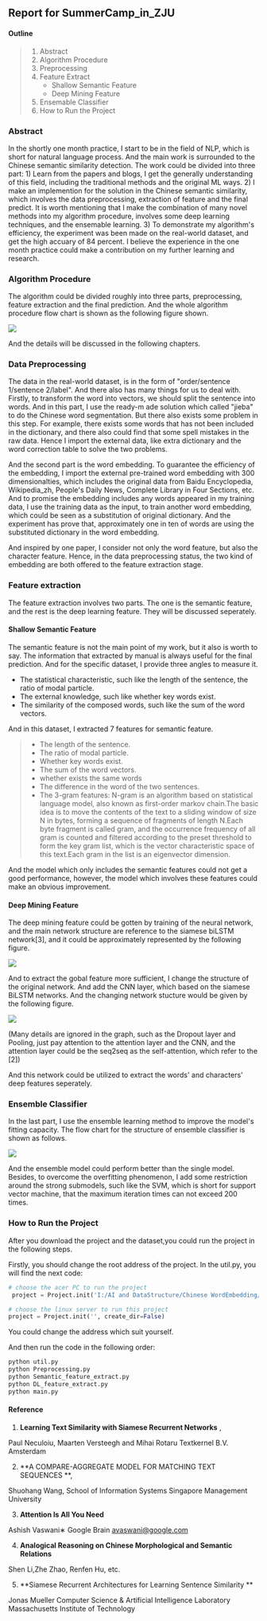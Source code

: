 ## Report for SummerCamp_in_ZJU 

#### Outline

> 1. Abstract
> 2. Algorithm Procedure
> 3. Preprocessing
> 4. Feature Extract
>    + Shallow Semantic Feature
>    + Deep Mining Feature
> 5. Ensemable Classifier
> 6. How to Run the Project





### Abstract 



In the shortly one month practice, I start to be in the field of NLP, which is short for natural language process.  And the main work is surrounded to the Chinese semantic similarity detection.  The work could be divided into three part: 1) Learn from  the papers and blogs,  I get the generally understanding  of this field, including the traditional methods and the original ML ways. 2) I make an implemention for the solution in the Chinese semantic similarity, which involves the data preprocessing, extraction of feature and the final predict.  It is worth mentioning that I make the combination of many novel methods into my algorithm procedure, involves some deep learning techniques, and the ensemable learning. 3) To demonstrate my algorithm's efficiency,   the experiment was been made on the real-world dataset, and get the high accuary of 84 percent.  I believe the experience in the one month practice could make a contribution on my further learning and research. 



### Algorithm Procedure



The algorithm could be divided roughly into three parts, preprocessing, feature extraction and the final prediction. And the whole algorithm procedure flow chart is shown as the following figure shown.

![](img/whole_procedure.png)

And the details will be discussed in the following chapters.



### Data Preprocessing



The data in the real-world dataset, is in the form of  "order/sentence 1/sentence 2/label". And there also has many things for us to deal with. Firstly, to  transform the word into vectors, we should split the sentence into words. And in this part, I use the ready-m ade solution which called "jieba" to do the Chinese word segmentation. But there also exists some problem in this step. For example, there exists some words that has not been included in the dictionary, and there also could find that some spell mistakes in the raw data. Hence I import the external data, like extra dictionary and the word correction table to solve the two problems. 

And  the second part is the word embedding. To guarantee the efficiency of the embedding, I import the external pre-trained word embedding with 300 dimensionalties, which includes the original data from Baidu Encyclopedia,  Wikipedia_zh, People's Daily News, Complete Library in Four Sections, etc. And to promise the embedding includes any words appeared in my training data, I use the training data as the input, to train another word embedding, which could be seen as a substitution of original dictionary. And the experiment has prove that, approximately one in ten of words are using the substituted dictionary in the word embedding.

And inspired by one paper, I consider not only the word feature, but also the character feature. Hence, in the data preprocessing status, the two kind of embedding are both  offered  to the feature extraction stage. 



### Feature extraction



The feature extraction involves two parts. The one is the semantic feature, and the rest is the deep learning feature. They will be discussed seperately.

#### Shallow Semantic Feature

The semantic feature is not the main point of my work, but it also is worth to say. The information that extracted by manual is always useful for the final prediction. And for the specific dataset, I provide three angles to measure it. 

- The statistical characteristic, such like the length of the sentence, the ratio of modal particle.
- The external knowledge, such like whether key words exist.
- The similarity of the composed words, such like the sum of the word vectors. 

And in this dataset, I extracted 7 features for semantic feature.

> + The length of the sentence.
> + The ratio of modal particle.
> + Whether key words exist.
> + The sum of the word vectors.
> + whether exists the same words
> + The difference in the word of the two sentences.
> + The 3-gram features: N-gram is an algorithm based on statistical language model, also known as first-order markov chain.The basic idea is to move the contents of the text to a sliding window of size N in bytes, forming a sequence of fragments of length N.Each byte fragment is called gram, and the occurrence frequency of all gram is counted and filtered according to the preset threshold to form the key gram list, which is the vector characteristic space of this text.Each gram in the list is an eigenvector dimension. 

And the model which only includes the semantic features could not get a good performance, however, the model which involves these features could make an obvious improvement. 

#### Deep Mining Feature

The deep mining feature could be gotten by training of the neural network, and the main network structure are reference to the siamese biLSTM network[3],  and it could be approximately represented by the following figure.

![](img/bilstm.png)

And to extract the gobal feature more sufficient, I change the structure of the original network. And add the CNN layer, which based on the siamese BiLSTM networks. And the changing network stucture would be given by the following figure.

![](img/DL_S.png)



(Many details are ignored in the graph, such as the Dropout layer and Pooling, just pay attention to the attention layer and the CNN, and the attention layer could be the seq2seq as the self-attention, which refer to the [2])

And this network could be utilized to extract the words' and characters' deep features seperately. 

### Ensemble Classifier

In the last part, I use the ensemble learning method to improve the model's fitting capacity. The flow chart for the structure of ensemble classifier is  shown as follows.

![](img/ense_learn.png)

And the  ensemble model could perform better than the single model. Besides, to overcome the overfitting phenomenon, I add some restriction around the strong submodels, such like the SVM, which is short for support vector machine, that the maximum iteration times can not exceed 200 times. 



### How to Run the Project

After you download the project and the dataset,you could run the project in the following steps.

Firstly, you should change the root address of the project. In the util.py, you will find the next code:

```python
# choose the acer PC to run the project
 project = Project.init('I:/AI and DataStructure/Chinese WordEmbedding/SummerNLP',create_dir=False)

# choose the linux server to run this project
project = Project.init('', create_dir=False)
```

You could change the address which suit yourself.

And then run the code in the following order:

```python
python util.py
python Preprocessing.py
python Semantic_feature_extract.py
python DL_feature_extract.py
python main.py
```





#### Reference

1. **Learning Text Similarity with Siamese Recurrent Networks** ,

Paul Neculoiu, Maarten Versteegh and Mihai Rotaru Textkernel B.V. Amsterdam    

2. **A COMPARE-AGGREGATE MODEL FOR MATCHING TEXT SEQUENCES **,

Shuohang Wang, School of Information Systems Singapore Management University    

3. **Attention Is All You Need** 

Ashish Vaswani∗ Google Brain avaswani@google.com     

4. **Analogical Reasoning on Chinese Morphological and Semantic Relations**

Shen Li,Zhe Zhao, Renfen Hu, etc.

5. **Siamese Recurrent Architectures for Learning Sentence Similarity **

Jonas Mueller Computer Science & Artificial Intelligence Laboratory Massachusetts Institute of Technology    
